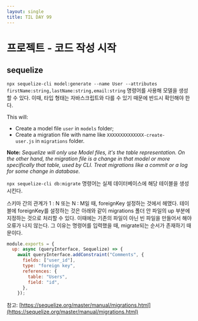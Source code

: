 ```yaml
---
layout: single
title: TIL DAY 99
---
```




# 프로젝트 - 코드 작성 시작

## sequelize

`npx sequelize-cli model:generate --name User --attributes firstName:string,lastName:string,email:string` 명령어를 사용해 모델을 생성할 수 있다. 이때, 타입 형태는 자바스크립트와 다를 수 있기 때문에 반드시 확인해야 한다.

This will:

- Create a model file `user` in `models` folder;
- Create a migration file with name like `XXXXXXXXXXXXXX-create-user.js` in `migrations` folder.

**Note:** *Sequelize will only use Model files, it's the table representation. On the other hand, the migration file is a change in that model or more specifically that table, used by CLI. Treat migrations like a commit or a log for some change in database.*

`npx sequelize-cli db:migrate` 명령어는 실제 데이터베이스에 해당 테이블을 생성시킨다. 

스키마 간의 관계가 1 : N 또는 N : M일 때, foreignKey 설정하는 것에서 헤맸다. 테이블에 foreignKey를 설정하는 것은 아래와 같이 migrations 폴더 안 파일의 up 부분에 지정하는 것으로 처리할 수 있다. 이때에는 기존의 파일이 아닌 빈 파일을 만들어서 해야 오류가 나지 않는다. 그 이유는 명령어를 입력했을 때, migrate되는 순서가 존재하기 때문이다.

```jsx
module.exports = {
  up: async (queryInterface, Sequelize) => {
    await queryInterface.addConstraint("Comments", {
      fields: ["user_id"],
      type: "foreign key",
      references: {
        table: "Users",
        field: "id",
      },
    });
```

참고: [https://sequelize.org/master/manual/migrations.html](https://sequelize.org/master/manual/migrations.html)
